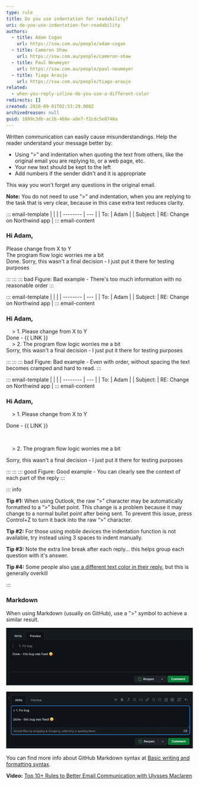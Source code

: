 ```yaml
---
type: rule
title: Do you use indentation for readability?
uri: do-you-use-indentation-for-readability
authors:
  - title: Adam Cogan
    url: https://ssw.com.au/people/adam-cogan
  - title: Cameron Shaw
    url: https://ssw.com.au/people/cameron-shaw
  - title: Paul Neumeyer
    url: https://ssw.com.au/people/paul-neumeyer
  - title: Tiago Araujo
    url: https://ssw.com.au/people/tiago-araujo
related:
  - when-you-reply-inline-do-you-use-a-different-color
redirects: []
created: 2010-09-01T02:53:29.000Z
archivedreason: null
guid: 1899c3db-ac1b-468e-a8e7-f2cdc5e0748a
---
```

Written communication can easily cause misunderstandings. Help the reader understand your message better by:

* Using “&gt;” and indentation when quoting the text from others, like the original email you are replying to, or a web page, etc.
* Your new text should be kept to the left
* Add numbers if the sender didn't and it is appropriate

<!--endintro-->

This way you won't forget any questions in the original email.

**Note:** You do not need to use ">" and indentation, when you are replying to the task that is very clear, because in this case extra text reduces clarity.

::: email-template
|          |     |
| -------- | --- |
| To:      | Adam |
| Subject: | RE: Change on Northwind app |
::: email-content  

### Hi Adam,

Please change from X to Y\
The program flow logic worries me a bit\
Done. Sorry, this wasn't a final decision - I just put it there for testing purposes 

:::
:::
::: bad
Figure: Bad example - There's too much information with no reasonable order
:::

::: email-template
|          |     |
| -------- | --- |
| To:      | Adam |
| Subject: | RE: Change on Northwind app |
::: email-content  

### Hi Adam,

&nbsp;&nbsp;&nbsp; > 1. Please change from X to Y  
Done - {{ LINK }}  
&nbsp;&nbsp;&nbsp; > 2. The program flow logic worries me a bit  
Sorry, this wasn't a final decision - I just put it there for testing purposes  

:::
:::
::: bad
Figure: Bad example - Even with order, without spacing the text becomes cramped and hard to read.
:::

::: email-template
|          |     |
| -------- | --- |
| To:      | Adam |
| Subject: | RE: Change on Northwind app |
::: email-content  

### Hi Adam,

&nbsp;&nbsp;&nbsp; > 1. Please change from X to Y

Done - {{ LINK }}  

&nbsp;

&nbsp;&nbsp;&nbsp; > 2. The program flow logic worries me a bit

Sorry, this wasn't a final decision - I just put it there for testing purposes  

:::
:::
::: good
Figure: Good example - You can clearly see the context of each part of the reply
:::

::: info

**Tip #1:** When using Outlook, the raw “>” character may be automatically formatted to a “>” bullet point. This change is a problem because it may change to a normal bullet point after being sent. To prevent this issue, press Control+Z to turn it back into the raw “>” character.

**Tip #2:** For those using mobile devices the indentation function is not available, try instead using 3 spaces to indent manually. 

**Tip #3:** Note the extra line break after each reply... this helps group each question with it's answer. 

**Tip #4:** Some people also [use a different text color in their reply](/when-you-reply-inline-do-you-use-a-different-color), but this is generally overkill

:::

### Markdown

When using Markdown (usually on GitHub), use a "&gt;" symbol to achieve a similar result.

![Figure: Indenting tasks in Markdown](markdown-indentation-editor.png)

![Figure: How it looks](markdown-indentation-preview.png)

You can find more info about GitHub Markdown syntax at [Basic writing and formatting syntax](https://docs.github.com/en/github/writing-on-github/getting-started-with-writing-and-formatting-on-github/basic-writing-and-formatting-syntax).


**Video:** [Top 10+ Rules to Better Email Communication with Ulysses Maclaren](https://www.youtube.com/watch?v=LAqRokqq4jI)
